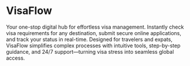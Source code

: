 # VisaFlow

Your one-stop digital hub for effortless visa management. Instantly check visa requirements for any destination, submit secure online applications, and track your status in real-time. Designed for travelers and expats, VisaFlow simplifies complex processes with intuitive tools, step-by-step guidance, and 24/7 support—turning visa stress into seamless global access.
